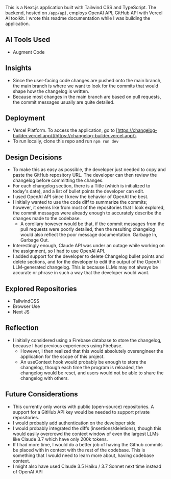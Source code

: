 This is a Next.js application built with Tailwind CSS and TypeScript. The backend, hosted on `/app/api`, employs OpenAI API, GitHub API with Vercel AI toolkit. I wrote this readme documentation while I was building the application. 

## AI Tools Used

- Augment Code

## Insights

- Since the user-facing code changes are pushed onto the main branch, the main branch is where we want to look for the commits that would shape how the changelog is written.
- Because most changes in the main branch are based on pull requests, the commit messages usually are quite detailed. 

## Deployment

- Vercel Platform. To access the application, go to [https://changelog-builder.vercel.app/](https://changelog-builder.vercel.app/). 
- To run locally, clone this repo and run `npm run dev`

## Design Decisions

- To make this as easy as possible, the developer just needed to copy and paste the GitHub repository URL. The developer can then review the changelog before committing the changes.
- For each changelog section, there is a Title (which is initialized to today's date), and a list of bullet points the developer can edit.
- I used OpenAI API since I knew the behavior of OpenAI the best. 
- I initially wanted to use the code diff to summarize the commits; however, it seems like from most of the repositories that I look explored, the commit messages were already enough to accurately describe the changes made to the codebase.
  - A corollary however would be that, if the commit messages from the pull requests were poorly detailed, then the resulting changelog would also reflect the poor message documentation. Garbage In, Garbage Out. 
- Interestingly enough, Claude API was under an outage while working on the assignment, so I had to use OpenAI API.
- I added support for the developer to delete Changelog bullet points and delete sections, and for the developer to edit the output of the OpenAI LLM-generated changelog. This is because LLMs may not always be accurate or phrase in such a way that the developer would want.

## Explored Repositories

- TailwindCSS
- Browser Use
- Next JS

## Reflection

- I initially considered using a Firebase database to store the changelog, because I had previous experiences using Firebase.
    - However, I then realized that this would absolutely overengineer the application for the scope of this project. 
    - An useContext hook would probably be enough to store the changelog, though each time the program is reloaded, the changelog would be reset, and users would not be able to share the changelog with others.


## Future Considerations

- This currently only works with public (open-source) repositories. A support for a GitHub API key would be needed to support private repositories.
- I would probably add authentication on the developer side
- I would probably integrated the diffs (insertions/deletions), though this would easily overcrowd the context window of even the largest LLMs like Claude 3.7 which have only 200k tokens.
- If I had more time, I would do a better job of having the Github commits be placed with in context with the rest of the codebase. This is something that I would need to learn more about, having codebase context. 
- I might also have used Claude 3.5 Haiku / 3.7 Sonnet next time instead of OpenAI API 